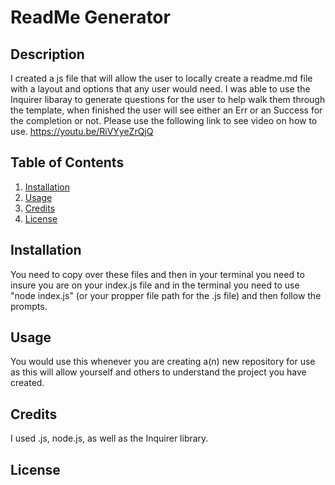 # ReadMe Generator 
  ## Description

  I created a js file that will allow the user to locally create a readme.md file with a layout and options that any user would need. I was able to use the Inquirer libaray to generate questions for the user to help walk them through the template, when finished the user will see either an Err or an Success for the completion or not. Please use the following link to see video on how to use. https://youtu.be/RiVYyeZrQjQ

  ## Table of Contents 

  1. [Installation](#Installation)
  2. [Usage](#Usage)
  3. [Credits](#Credits)
  4. [License](#License)

  ## Installation

  You need to copy over these files and then in your terminal you need to insure you are on your index.js file and in the terminal you need to use "node index.js" (or your propper file path for the .js file) and then follow the prompts.  

  ## Usage

  You would use this whenever you are creating a(n) new repository for use as this will allow yourself and others to understand the project you have created. 

  ## Credits

  I used .js, node.js, as well as the Inquirer library. 

  ## License